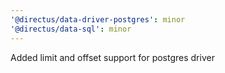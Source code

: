 ```yaml
---
'@directus/data-driver-postgres': minor
'@directus/data-sql': minor
---
```


Added limit and offset support for postgres driver

